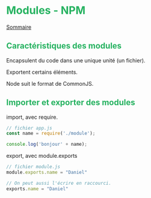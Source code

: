 # <div style="color: #26B260">**Modules - NPM**</div>

[Sommaire](./00-Sommaire.md)

## <div style="color: #26B260">**Caractéristiques des modules**</div>

Encapsulent du code dans une unique unité (un fichier).

Exportent certains éléments.

Node suit le format de CommonJS.

## <div style="color: #26B260">**Importer et exporter des modules**</div>

import, avec require.

```javascript
// fichier app.js
const name = require('./module');

console.log('bonjour' + name);
```

export, avec module.exports

```javascript
// fichier module.js
module.exports.name = "Daniel"

// On peut aussi l'écrire en raccourci.
exports.name = "Daniel"
```
